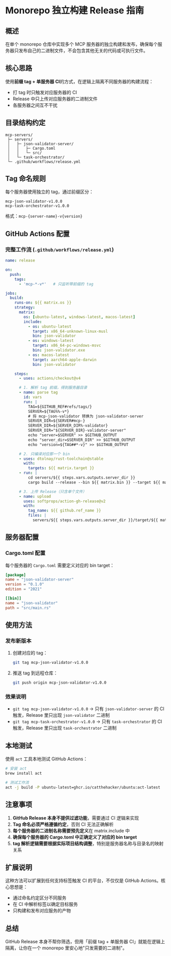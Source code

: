 # Monorepo 独立构建 Release 指南

## 概述

在单个 monorepo 仓库中实现多个 MCP 服务器的独立构建和发布，确保每个服务器只发布自己的二进制文件，不会包含其他无关的代码或可执行文件。

## 核心思路

使用**前缀 tag + 单服务器 CI**的方式，在逻辑上隔离不同服务器的构建流程：

- 打 tag 时只触发对应服务器的 CI
- Release 中只上传对应服务器的二进制文件
- 各服务器之间互不干扰

## 目录结构约定

```
mcp-servers/
 ├─ servers/
 │   ├─ json-validator-server/
 │   │   ├─ Cargo.toml
 │   │   └─ src/
 │   └─ task-orchestrator/
 └─ .github/workflows/release.yml
```

## Tag 命名规则

每个服务器使用独立的 tag，通过前缀区分：

```
mcp-json-validator-v1.0.0
mcp-task-orchestrator-v1.0.0
```

格式：`mcp-{server-name}-v{version}`

## GitHub Actions 配置

### 完整工作流 (`.github/workflows/release.yml`)

```yaml
name: release

on:
  push:
    tags:
      - 'mcp-*-v*'   # 只监听带前缀的 tag

jobs:
  build:
    runs-on: ${{ matrix.os }}
    strategy:
      matrix:
        os: [ubuntu-latest, windows-latest, macos-latest]
        include:
          - os: ubuntu-latest
            target: x86_64-unknown-linux-musl
            bin: json-validator
          - os: windows-latest
            target: x86_64-pc-windows-msvc
            bin: json-validator.exe
          - os: macos-latest
            target: aarch64-apple-darwin
            bin: json-validator

    steps:
      - uses: actions/checkout@v4

      # 1. 解析 tag 前缀，得到服务器目录
      - name: parse tag
        id: vars
        run: |
          TAG=${GITHUB_REF#refs/tags/}
          SERVER=${TAG%%-v*}
          # 将 mcp-json-validator 转换为 json-validator-server
          SERVER_DIR=${SERVER#mcp-}
          SERVER_DIR=${SERVER_DIR%-validator}
          SERVER_DIR="${SERVER_DIR}-validator-server"
          echo "server=$SERVER" >> $GITHUB_OUTPUT
          echo "server_dir=$SERVER_DIR" >> $GITHUB_OUTPUT
          echo "version=${TAG##*-v}" >> $GITHUB_OUTPUT

      # 2. 只编译对应那一个 bin
      - uses: dtolnay/rust-toolchain@stable
        with:
          targets: ${{ matrix.target }}
      - run: |
          cd servers/${{ steps.vars.outputs.server_dir }}
          cargo build --release --bin ${{ matrix.bin }} --target ${{ matrix.target }}

      # 3. 上传 Release（只含单个文件）
      - name: upload
        uses: softprops/action-gh-release@v2
        with:
          tag_name: ${{ github.ref_name }}
          files: |
            servers/${{ steps.vars.outputs.server_dir }}/target/${{ matrix.target }}/release/${{ matrix.bin }}
```

## 服务器配置

### Cargo.toml 配置

每个服务器的 `Cargo.toml` 需要定义对应的 bin target：

```toml
[package]
name = "json-validator-server"
version = "0.1.0"
edition = "2021"

[[bin]]
name = "json-validator"
path = "src/main.rs"
```

## 使用方法

### 发布新版本

1. 创建对应的 tag：
   ```bash
   git tag mcp-json-validator-v1.0.0
   ```
2. 推送 tag 到远程仓库：
   ```bash
   git push origin mcp-json-validator-v1.0.0
   ```

### 效果说明

- `git tag mcp-json-validator-v1.0.0` → 只有 `json-validator-server` 的 CI 触发，Release 里只出现 `json-validator` 二进制
- `git tag mcp-task-orchestrator-v1.0.0` → 只有 `task-orchestrator` 的 CI 触发，Release 里只出现 `task-orchestrator` 二进制

## 本地测试

使用 `act` 工具本地测试 GitHub Actions：

```bash
# 安装 act
brew install act

# 测试工作流
act -j build -P ubuntu-latest=ghcr.io/catthehacker/ubuntu:act-latest
```

## 注意事项

1. **GitHub Release 本身不提供过滤功能**，需要通过 CI 逻辑来实现
2. **Tag 命名必须严格遵循约定**，否则 CI 无法正确解析
3. **每个服务器的二进制名称需要预先定义**在 matrix.include 中
4. **确保每个服务器的 Cargo.toml 中正确定义了对应的 bin target**
5. **tag 解析逻辑需要根据实际项目结构调整**，特别是服务器名称与目录名的映射关系

## 扩展说明

这种方法可以扩展到任何支持标签触发 CI 的平台，不仅仅是 GitHub Actions。核心思想是：

- 通过命名约定区分不同服务
- 在 CI 中解析标签以确定目标服务
- 只构建和发布对应服务的产物

## 总结

GitHub Release 本身不帮你筛选，但用「前缀 tag + 单服务器 CI」就能在逻辑上隔离，让你在一个 monorepo 里安心地"只发需要的二进制"。